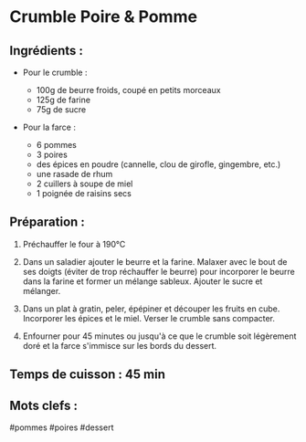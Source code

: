 Crumble Poire & Pomme
=====================

Ingrédients :
-------------

* Pour le crumble :

   - 100g de beurre froids, coupé en petits morceaux
   - 125g de farine
   - 75g de sucre

* Pour la farce :

   - 6 pommes
   - 3 poires
   - des épices en poudre (cannelle, clou de girofle, gingembre, etc.)
   - une rasade de rhum
   - 2 cuillers à soupe de miel
   - 1 poignée de raisins secs

Préparation :
-------------

1. Préchauffer le four à 190°C

2. Dans un saladier ajouter le beurre et la farine. Malaxer avec le bout
   de ses doigts (éviter de trop réchauffer le beurre) pour incorporer le
   beurre dans la farine et former un mélange sableux. Ajouter le sucre et
   mélanger.

3. Dans un plat à gratin, peler, épépiner et découper les fruits en cube.
   Incorporer les épices et le miel. Verser le crumble sans compacter.

4. Enfourner pour 45 minutes ou jusqu'à ce que le crumble soit légèrement
   doré et la farce s'immisce sur les bords du dessert.

Temps de cuisson : 45 min
-------------------------


Mots clefs :
------------

#pommes
#poires
#dessert
